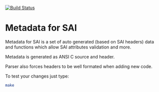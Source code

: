 [![Build Status](https://sonic-jenkins.westus.cloudapp.azure.com/buildStatus/icon?job=sai-meta-build)](https://sonic-jenkins.westus.cloudapp.azure.com/job/sai-meta-build)

Metadata for SAI
================

Metadata for SAI is a set of auto generated (based on SAI headers) data
and functions which allow SAI attributes validation and more.

Metadata is generated as ANSI C source and header.

Parser also forces headers to be well formated when adding new code.

To test your changes just type:

```sh
make
```

